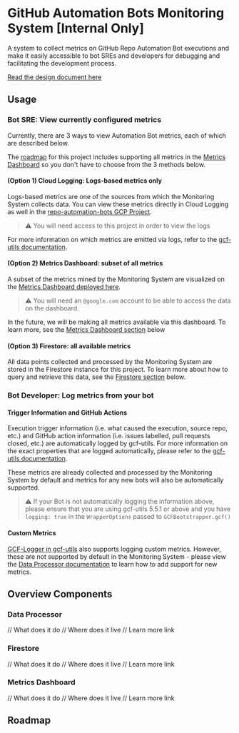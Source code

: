 #  GitHub Automation Bots Monitoring System [Internal Only]

A system to collect metrics on GitHub Repo Automation Bot executions and make it easily accessible to bot SREs and developers for debugging and facilitating the development process.

[Read the design document here](http://go/automation-bot-monitoring-system-design)

## Usage

### Bot SRE: View currently configured metrics

Currently, there are 3 ways to view Automation Bot metrics, each of which are described below. 

The [roadmap](#Roadmap) for this project includes supporting all metrics in the [Metrics Dashboard](#Metrics-Dashboard) so you don't have to choose from the 3 methods below.

#### (Option 1) Cloud Logging: Logs-based metrics only

Logs-based metrics are one of the sources from which the Monitoring System collects data. You can view these metrics directly in Cloud Logging as well in the [repo-automation-bots GCP Project](https://pantheon.corp.google.com/logs/query?project=repo-automation-bots&folder=true&organizationId=true&query=%0A). 

> :warning: You will need access to this project in order to view the logs

For more information on which metrics are emitted via logs, refer to the [gcf-utils documentation](https://github.com/googleapis/repo-automation-bots/tree/master/packages/gcf-utils).

#### (Option 2) Metrics Dashboard: subset of all metrics

A subset of the metrics mined by the Monitoring System are visualized on the [Metrics Dashboard deployed here](https://repo-automation-bots-metrics.web.app/). 

> :warning: You will need an `@google.com` account to be able to access the data on the dashboard. 

In the future, we will be making all metrics available via this dashboard. To learn more, see the [Metrics Dashboard section](#Metrics-Dashboard) below

#### (Option 3) Firestore: all available metrics

All data points collected and processed by the Monitoring System are stored in the Firestore instance for this project. To learn more about how to query and retrieve this data, see the [Firestore section](#Firestore) below.

### Bot Developer: Log metrics from your bot

#### Trigger Information and GitHub Actions

Execution trigger information (i.e. what caused the execution, source repo, etc.) and GitHub action information (i.e. issues labelled, pull requests closed, etc.) are automatically logged by gcf-utils. For more information on the exact properties that are logged automatically, please refer to the [gcf-utils documentation](https://github.com/googleapis/repo-automation-bots/tree/master/packages/gcf-utils).

These metrics are already collected and processed by the Monitoring System by default and metrics for any new bots will also be automatically supported.

> :warning: If your Bot is not automatically logging the information above, please ensure that you are using gcf-utils 5.5.1 or above and you have `logging: true` in the `WrapperOptions` passed to `GCFBootstrapper.gcf()`

#### Custom Metrics

[GCF-Logger in gcf-utils](https://github.com/googleapis/repo-automation-bots/tree/master/packages/gcf-utils) also supports logging custom metrics. However, these are not supported by default in the Monitoring System - please view the [Data Processor documentation](/data-processor) to learn how to add support for new metrics.

## Overview Components

### Data Processor

// What does it do
// Where does it live
// Learn more link

### Firestore

// What does it do
// Where does it live
// Learn more link

### Metrics Dashboard

// What does it do
// Where does it live
// Learn more link

## Roadmap